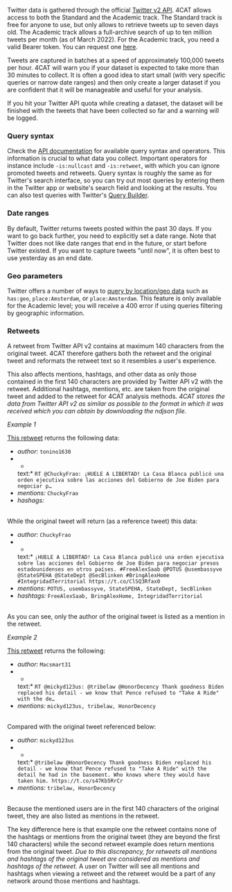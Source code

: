 Twitter data is gathered through the official [Twitter v2 API](https://developer.twitter.com/en/docs/twitter-api). 4CAT
allows access to both the Standard and the Academic track. The Standard track is free for anyone to use, but only
allows to retrieve tweets up to seven days old. The Academic track allows a full-archive search of up to ten million
tweets per month (as of March 2022). For the Academic track, you need a valid Bearer token. You can request one
[here](https://developer.twitter.com/en/portal/petition/academic/is-it-right-for-you).

Tweets are captured in batches at a speed of approximately 100,000 tweets per hour. 4CAT will warn you if your dataset
is expected to take more than 30 minutes to collect. It is often a good idea to start small (with very specific
queries or narrow date ranges) and then only create a larger dataset if you are confident that it will be manageable and
useful for your analysis.

If you hit your Twitter API quota while creating a dataset, the dataset will be finished with the tweets that have been
collected so far and a warning will be logged.

### Query syntax

Check the [API documentation](https://developer.twitter.com/en/docs/twitter-api/tweets/search/integrate/build-a-query)
for available query syntax and operators. This information is crucial to what data you collect. Important operators for
instance include `-is:nullcast` and `-is:retweet`, with which you can ignore promoted tweets and retweets. Query syntax
is roughly the same as for Twitter's search interface, so you can try out most queries by entering them in the Twitter
app or website's search field and looking at the results. You can also test queries with
Twitter's [Query Builder](https://developer.twitter.com/apitools/query?query=).

### Date ranges

By default, Twitter returns tweets posted within the past 30 days. If you want to go back further, you need to
explicitly set a date range. Note that Twitter does not like date ranges that end in the future, or start before
Twitter existed. If you want to capture tweets "until now", it is often best to use yesterday as an end date.

### Geo parameters

Twitter offers a number of ways
to [query by location/geo data](https://developer.twitter.com/en/docs/tutorials/filtering-tweets-by-location)
such as `has:geo`, `place:Amsterdam`, or `place:Amsterdam`. This feature is only available for the Academic level;
you will receive a 400 error if using queries filtering by geographic information.

### Retweets

A retweet from Twitter API v2 contains at maximum 140 characters from the original tweet. 4CAT therefore
gathers both the retweet and the original tweet and reformats the retweet text so it resembles a user's experience.

This also affects mentions, hashtags, and other data as only those contained in the first 140 characters are provided
by Twitter API v2 with the retweet. Additional hashtags, mentions, etc. are taken from the original tweet and added
to the retweet for 4CAT analysis methods. *4CAT stores the data from Twitter API v2 as similar as possible to the format
in which it was received which you can obtain by downloading the ndjson file.*

*Example 1*

[This retweet](https://twitter.com/tonino1630/status/1554618034299568128) returns the following data:

- *author:*    `tonino1630`
- *
  text:*     `RT @ChuckyFrao: ¡HUELE A LIBERTAD! La Casa Blanca publicó una orden ejecutiva sobre las acciones del Gobierno de Joe Biden para negociar p…`
- *mentions:*     `ChuckyFrao`
- *hashags:*

<br>
While the original tweet will return (as a reference tweet) this data:

- *author:*    `ChuckyFrao`
- *
  text:*     `¡HUELE A LIBERTAD! La Casa Blanca publicó una orden ejecutiva sobre las acciones del Gobierno de Joe Biden para negociar presos estadounidenses en otros países. #FreeAlexSaab @POTUS @usembassyve @StateSPEHA @StateDept @SecBlinken #BringAlexHome #IntegridadTerritorial https://t.co/ClSQ3Rfax0`
- *mentions:*    `POTUS, usembassyve, StateSPEHA, StateDept, SecBlinken`
- *hashtags:*    `FreeAlexSaab, BringAlexHome, IntegridadTerritorial`

<br>
As you can see, only the author of the original tweet is listed as a mention in the retweet.

*Example 2*

[This retweet](https://twitter.com/Macsmart31/status/1554618041459445760) returns the following:

- *author:* `Macsmart31`
- *
  text:* `RT @mickyd123us: @tribelaw @HonorDecency Thank goodness Biden replaced his detail - we know that Pence refused to "Take A Ride" with the de…`
- *mentions:* `mickyd123us, tribelaw, HonorDecency`

<br>
Compared with the original tweet referenced below:

- *author:* `mickyd123us`
- *
  text:* `@tribelaw @HonorDecency Thank goodness Biden replaced his detail - we know that Pence refused to "Take A Ride" with the detail he had in the basement. Who knows where they would have taken him. https://t.co/s47Kb5RrCr`
- *mentions:* `tribelaw, HonorDecency`

<br>
Because the mentioned users are in the first 140 characters of the original tweet, they are also listed as mentions in the retweet.

The key difference here is that example one the retweet contains none of the hashtags or mentions from the original
tweet (they are beyond the first 140 characters) while the second retweet example does return mentions from the original
tweet. *Due to this discrepancy, for retweets all mentions and hashtags of the original tweet are considered as mentions
and hashtags of the retweet.* A user on Twitter will see all mentions and hashtags when viewing a retweet and the
retweet would be a part of any network around those mentions and hashtags.
